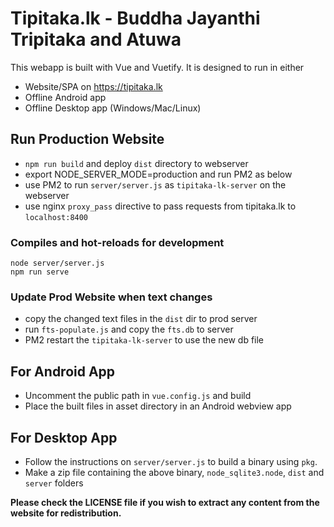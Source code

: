 # Tipitaka.lk - Buddha Jayanthi Tripitaka and Atuwa

This webapp is built with Vue and Vuetify. It is designed to run in either

* Website/SPA on https://tipitaka.lk
* Offline Android app
* Offline Desktop app (Windows/Mac/Linux)
   
## Run Production Website
* `npm run build` and deploy `dist` directory to webserver
* export NODE_SERVER_MODE=production and run PM2 as below
* use PM2 to run `server/server.js` as `tipitaka-lk-server` on the webserver
* use nginx `proxy_pass` directive to pass requests from tipitaka.lk to `localhost:8400`

### Compiles and hot-reloads for development
```
node server/server.js
npm run serve
```

### Update Prod Website when text changes
* copy the changed text files in the `dist` dir to prod server
* run `fts-populate.js` and copy the `fts.db` to server
* PM2 restart the `tipitaka-lk-server` to use the new db file

## For Android App
* Uncomment the public path in `vue.config.js` and build
* Place the built files in asset directory in an Android webview app

## For Desktop App
* Follow the instructions on `server/server.js` to build a binary using `pkg`.
* Make a zip file containing the above binary, `node_sqlite3.node`, `dist` and `server` folders

**Please check the LICENSE file if you wish to extract any content from the website for redistribution.**